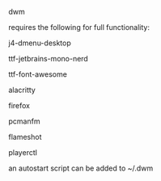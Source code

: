 dwm

requires the following for full functionality:

j4-dmenu-desktop

ttf-jetbrains-mono-nerd

ttf-font-awesome

alacritty

firefox

pcmanfm

flameshot

playerctl


an autostart script can be added to ~/.dwm
